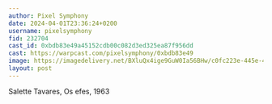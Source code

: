```yaml
---
author: Pixel Symphony
date: 2024-04-01T23:36:24+0200
username: pixelsymphony
fid: 232704
cast_id: 0xbdb83e49a45152cdb00c082d3ed325ea87f956dd
cast: https://warpcast.com/pixelsymphony/0xbdb83e49
image: https://imagedelivery.net/BXluQx4ige9GuW0Ia56BHw/c0fc223e-445e-4f96-e3b9-ee5c63a90e00/original
layout: post
---
```

Salette Tavares, Os efes, 1963  

<img src='https://imagedelivery.net/BXluQx4ige9GuW0Ia56BHw/c0fc223e-445e-4f96-e3b9-ee5c63a90e00/original' alt='' referrerpolicy='no-referrer'/>